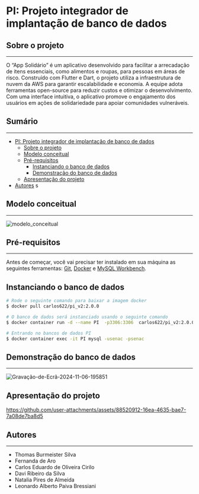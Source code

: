 <!-- TÍtulo -->

# PI: Projeto integrador de implantação de banco de dados

<!-- Descrição -->

## Sobre o projeto
---

O “App Solidário” é um aplicativo desenvolvido para facilitar a arrecadação de itens essenciais, como alimentos e roupas, para pessoas em áreas de risco. Construído com Flutter e Dart, o projeto utiliza a infraestrutura de nuvem da AWS para garantir escalabilidade e economia. A equipe adota ferramentas open-source para reduzir custos e otimizar o desenvolvimento. Com uma interface intuitiva, o aplicativo promove o engajamento dos usuários em ações de solidariedade para apoiar comunidades vulneráveis.



<!-- Sumário -->
## Sumário 
---

 - [PI: Projeto integrador de implantação de banco de dados](#pi-projeto-integrador-de-implantação-de-banco-de-dados)
    - [Sobre o projeto](#sobre-o-projeto)
    - [Modelo conceitual](#modelo-conceitual)
    - [Pré-requisitos](#pré-requisitos)
      - [Instanciando o banco de dados](#instanciando-o-banco-de-dados)
      - [Demonstração do banco de dados](#demonstração-do-banco-de-dados)
    - [Apresentação do projeto](#apresentação-do-projeto)
- [Autores](#autores)
s

<!-- Modelo conceitual -->
## Modelo conceitual
---
![modelo_conceitual](https://github.com/user-attachments/assets/b5d2d907-5ba2-4374-a808-8089194ca99e)

<!-- Pré-requisitos -->
## Pré-requisitos
---
Antes de começar, você vai precisar ter instalado em sua máquina as seguintes ferramentas: [Git](https://git-scm.com), [Docker](https://www.docker.com/) e [MySQL Workbench](https://www.mysql.com/products/workbench/).

## Instanciando o banco de dados
```bash
# Rode o seguinte comando para baixar a imagem docker
$ docker pull carlos622/pi_v2:2.0.0

# O banco de dados será instanciado usando o seguinte comando
$ docker container run -d --name PI  -p3306:3306  carlos622/pi_v2:2.0.0

# Entrando no bancos de dados PI  
$ docker container exec -it PI mysql -usenac -psenac
```
## Demonstração do banco de dados 
---
![Gravação-de-Ecrã-2024-11-06-195851](https://github.com/user-attachments/assets/b3fe44ec-6006-4a80-bd3b-9623bc0ef2bd)

## Apresentação do projeto
https://github.com/user-attachments/assets/88520912-16ea-4635-bae7-7a08de7ba8d5


<!--Autores-->
## Autores
---
- Thomas Burmeister Silva
- Fernanda de Aro
- Carlos Eduardo de Oliveira Cirilo
- Davi Ribeiro da Silva
- Natalia Pires de Almeida
- Leonardo Alberto Paiva Bressiani



